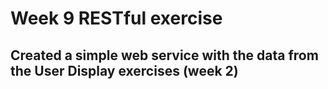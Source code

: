 # Week 9 RESTful exercise

## Created a simple web service with the data from the User Display exercises (week 2) 